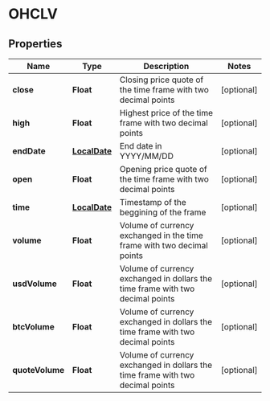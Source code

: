 # OHCLV

## Properties
Name | Type | Description | Notes
------------ | ------------- | ------------- | -------------
**close** | **Float** | Closing price quote of the time frame with two decimal points |  [optional]
**high** | **Float** | Highest price of the time frame with two decimal points |  [optional]
**endDate** | [**LocalDate**](LocalDate.md) | End date in YYYY/MM/DD |  [optional]
**open** | **Float** | Opening price quote of the time frame with two decimal points |  [optional]
**time** | [**LocalDate**](LocalDate.md) | Timestamp of the beggining of the frame |  [optional]
**volume** | **Float** | Volume of currency exchanged in the time frame with two decimal points |  [optional]
**usdVolume** | **Float** | Volume of currency exchanged in dollars the time frame with two decimal points |  [optional]
**btcVolume** | **Float** | Volume of currency exchanged in dollars the time frame with two decimal points |  [optional]
**quoteVolume** | **Float** | Volume of currency exchanged in dollars the time frame with two decimal points |  [optional]
